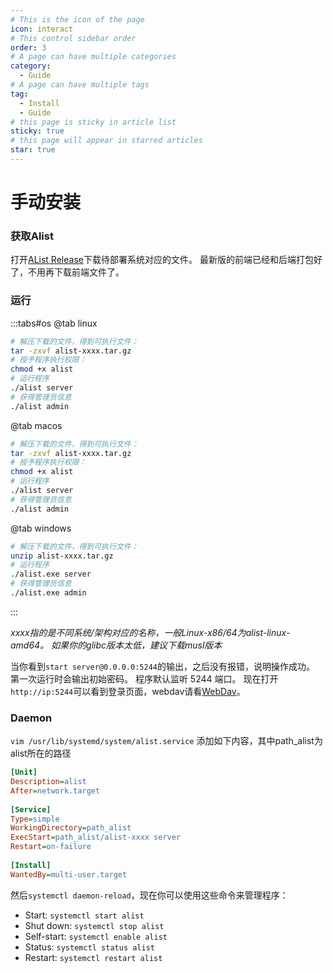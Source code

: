 ```yaml
---
# This is the icon of the page
icon: interact
# This control sidebar order
order: 3
# A page can have multiple categories
category:
  - Guide
# A page can have multiple tags
tag:
  - Install
  - Guide
# this page is sticky in article list
sticky: true
# this page will appear in starred articles
star: true
---
```

# 手动安装

### 获取Alist
打开[AList Release](https://github.com/Xhofe/alist/releases)下载待部署系统对应的文件。 最新版的前端已经和后端打包好了，不用再下载前端文件了。

### 运行

:::tabs#os
@tab linux
```bash
# 解压下载的文件，得到可执行文件：
tar -zxvf alist-xxxx.tar.gz
# 授予程序执行权限：
chmod +x alist
# 运行程序
./alist server
# 获得管理员信息
./alist admin
```
@tab macos
```bash
# 解压下载的文件，得到可执行文件：
tar -zxvf alist-xxxx.tar.gz
# 授予程序执行权限：
chmod +x alist
# 运行程序
./alist server
# 获得管理员信息
./alist admin
```
@tab windows
```bash
# 解压下载的文件，得到可执行文件：
unzip alist-xxxx.tar.gz
# 运行程序
./alist.exe server
# 获得管理员信息
./alist.exe admin
```
:::

*xxxx指的是不同系统/架构对应的名称，一般Linux-x86/64为alist-linux-amd64。 如果你的glibc版本太低，建议下载musl版本*

当你看到`start server@0.0.0.0:5244`的输出，之后没有报错，说明操作成功。 第一次运行时会输出初始密码。 程序默认监听 5244 端口。 现在打开`http://ip:5244`可以看到登录页面，webdav请看[WebDav](../webdav.md)。

### Daemon
`vim /usr/lib/systemd/system/alist.service` 添加如下内容，其中path_alist为alist所在的路径
```ini
[Unit]
Description=alist
After=network.target
 
[Service]
Type=simple
WorkingDirectory=path_alist
ExecStart=path_alist/alist-xxxx server
Restart=on-failure
 
[Install]
WantedBy=multi-user.target
```
然后`systemctl daemon-reload`，现在你可以使用这些命令来管理程序：
- Start: `systemctl start alist`
- Shut down: `systemctl stop alist`
- Self-start: `systemctl enable alist`
- Status: `systemctl status alist`
- Restart: `systemctl restart alist`
